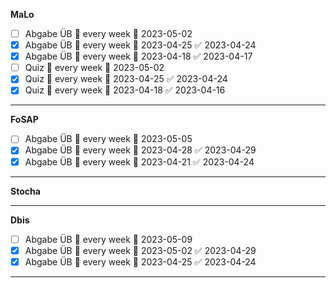 **MaLo**
- [ ] Abgabe ÜB 🔁 every week 📅 2023-05-02
- [x] Abgabe ÜB 🔁 every week 📅 2023-04-25 ✅ 2023-04-24
- [x] Abgabe ÜB 🔁 every week 📅 2023-04-18 ✅ 2023-04-17
- [ ] Quiz 🔁 every week 📅 2023-05-02
- [x] Quiz 🔁 every week 📅 2023-04-25 ✅ 2023-04-24
- [x] Quiz 🔁 every week 📅 2023-04-18 ✅ 2023-04-16

---

**FoSAP**
- [ ] Abgabe ÜB 🔁 every week 📅 2023-05-05
- [x] Abgabe ÜB 🔁 every week 📅 2023-04-28 ✅ 2023-04-29
- [x] Abgabe ÜB 🔁 every week 📅 2023-04-21 ✅ 2023-04-24
---
**Stocha**

---

**Dbis**
- [ ] Abgabe ÜB 🔁 every week 📅 2023-05-09
- [x] Abgabe ÜB 🔁 every week 📅 2023-05-02 ✅ 2023-04-29
- [x] Abgabe ÜB 🔁 every week 📅 2023-04-25 ✅ 2023-04-24
---